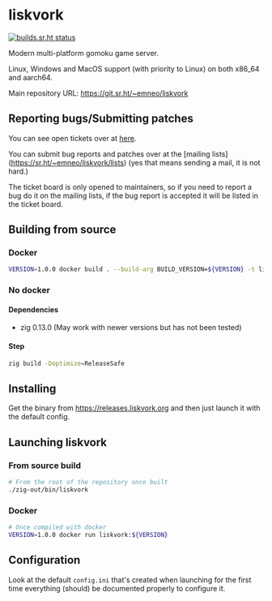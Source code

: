 # liskvork

[![builds.sr.ht status](https://builds.sr.ht/~emneo/liskvork.svg)](https://builds.sr.ht/~emneo/liskvork)

Modern multi-platform gomoku game server.

Linux, Windows and MacOS support (with priority to Linux) on both x86_64 and
aarch64.

Main repository URL: <https://git.sr.ht/~emneo/liskvork>

## Reporting bugs/Submitting patches

You can see open tickets over at [here](https://todo.sr.ht/~emneo/liskvork).

You can submit bug reports and patches over at the [mailing lists]
(https://sr.ht/~emneo/liskvork/lists) (yes that means sending a mail, it is not
hard.)

The ticket board is only opened to maintainers, so if you need to report a bug
do it on the mailing lists, if the bug report is accepted it will be listed in
the ticket board.

## Building from source

### Docker

```sh
VERSION=1.0.0 docker build . --build-arg BUILD_VERSION=${VERSION} -t liskvork:${VERSION}
```

### No docker

#### Dependencies

- zig 0.13.0 (May work with newer versions but has not been tested)

#### Step

```sh
zig build -Doptimize=ReleaseSafe
```

## Installing

Get the binary from https://releases.liskvork.org and then just launch it with
the default config.

## Launching liskvork

### From source build

```sh
# From the root of the repository once built
./zig-out/bin/liskvork
```

### Docker

```sh
# Once compiled with docker
VERSION=1.0.0 docker run liskvork:${VERSION}
```

## Configuration

Look at the default `config.ini` that's created when launching for the first
time everything (should) be documented properly to configure it.
